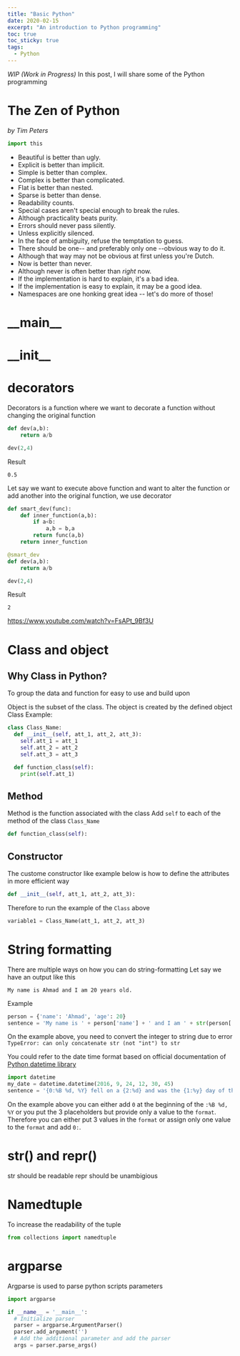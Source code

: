 ```yaml
---
title: "Basic Python"
date: 2020-02-15
excerpt: "An introduction to Python programming"
toc: true
toc_sticky: true
tags:
  - Python
---
```


*WIP (Work in Progress)*
In this post, I will share some of the Python programming


# The Zen of Python
*by Tim Peters*
```python
import this
```

- Beautiful is better than ugly.
- Explicit is better than implicit.
- Simple is better than complex.
- Complex is better than complicated.
- Flat is better than nested.
- Sparse is better than dense.
- Readability counts.
- Special cases aren't special enough to break the rules.
- Although practicality beats purity.
- Errors should never pass silently.
- Unless explicitly silenced.
- In the face of ambiguity, refuse the temptation to guess.
- There should be one-- and preferably only one --obvious way to do it.
- Although that way may not be obvious at first unless you're Dutch.
- Now is better than never.
- Although never is often better than *right* now.
- If the implementation is hard to explain, it's a bad idea.
- If the implementation is easy to explain, it may be a good idea.
- Namespaces are one honking great idea -- let's do more of those!

# \_\_main__

# \_\_init__

# decorators
Decorators is a function where we want to decorate a function without changing the original function
```python
def dev(a,b):
    return a/b

dev(2,4)
```
Result
```
0.5
```
Let say we want to execute above function and want to alter the function or add another into the original function, we use decorator
```python
def smart_dev(func):
    def inner_function(a,b):
        if a<b:
            a,b = b,a
        return func(a,b)
    return inner_function

@smart_dev
def dev(a,b):
    return a/b

dev(2,4)
```
Result
```
2
```
https://www.youtube.com/watch?v=FsAPt_9Bf3U

# Class and object

## Why Class in Python?
To group the data and function for easy to use and build upon

Object is the subset of the class. The object is created by the defined object 
Class Example:
```python
class Class_Name:
  def __init__(self, att_1, att_2, att_3):
    self.att_1 = att_1
    self.att_2 = att_2
    self.att_3 = att_3

  def function_class(self):
    print(self.att_1)
```
## Method
Method is the function associated with the class
Add `self` to each of the method of the class `Class_Name`
```python
def function_class(self):
```
## Constructor
The custome constructor like example below is how to define the attributes in more efficient way
```python
def __init__(self, att_1, att_2, att_3):
```

Therefore to run the example of the `Class` above 
```python
variable1 = Class_Name(att_1, att_2, att_3)
```
# String formatting

There are multiple ways on how you can do string-formatting
Let say we have an output like this
```
My name is Ahmad and I am 20 years old.
```
Example 
```python
person = {'name': 'Ahmad', 'age': 20}
sentence = 'My name is ' + person['name'] + ' and I am ' + str(person['age']) + ' years old.'
```
On the example above, you need to convert the integer to string due to error `TypeError: can only concatenate str (not "int") to str`

You could refer to the date time format based on official documentation of [Python datetime library](https://docs.python.org/3/library/datetime.html#strftime-and-strptime-format-codes)
```python
import datetime
my_date = datetime.datetime(2016, 9, 24, 12, 30, 45)
sentence = '{0:%B %d, %Y} fell on a {2:%d} and was the {1:%y} day of the year'.format(my_date, my_date, my_date)
```
On the example above you can either add `0` at the beginning of the `:%B %d, %Y` or you put the 3 placeholders but provide only a value to the `format`.
Therefore you can either put 3 values in the `format` or assign only one value to the `format` and add `0:`.

# str() and repr()
str should be readable
repr should be unambigious

# Namedtuple
To increase the readability of the tuple
```python
from collections import namedtuple
```

# argparse
Argparse is used to parse python scripts parameters
```python
import argparse

if __name__ = '__main__':
  # Initialize parser
  parser = argparse.ArgumentParser()
  parser.add_argument('')
  # Add the additional parameter and add the parser
  args = parser.parse_args()
```

